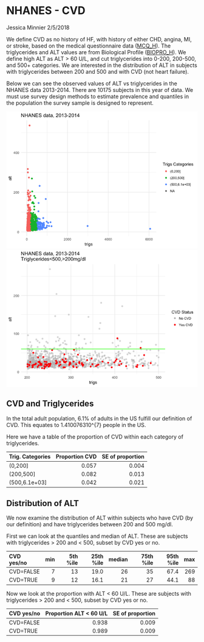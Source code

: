 NHANES - CVD
================
Jessica Minnier
2/5/2018

We define CVD as no history of HF, with history of either CHD, angina, MI, or stroke, based on the medical questionnaire data ([MCQ\_H](https://wwwn.cdc.gov/Nchs/Nhanes/2013-2014/MCQ_H.htm)). The triglycerides and ALT values are from Biological Profile ([BIOPRO\_H](https://wwwn.cdc.gov/Nchs/Nhanes/2013-2014/BIOPRO_H.htm)). We define high ALT as ALT &gt; 60 U/L, and cut triglycerides into 0-200, 200-500, and 500+ categories. We are interested in the distribution of ALT in subjects with triglycerides between 200 and 500 and with CVD (not heart failure).

Below we can see the observed values of ALT vs triglycerides in the NHANES data 2013-2014. There are 10175 subjects in this year of data. We must use survey design methods to estimate prevalence and quantiles in the population the survey sample is designed to represent.

![](02_report_files/figure-markdown_github/unnamed-chunk-1-1.png)![](02_report_files/figure-markdown_github/unnamed-chunk-1-2.png)

CVD and Triglycerides
---------------------

In the total adult population, 6.1% of adults in the US fulfill our definition of CVD. This equates to 1.410076310^{7} people in the US.

Here we have a table of the proportion of CVD within each category of triglycerides.

| Trig. Categories |  Proportion CVD|  SE of proportion|
|:-----------------|---------------:|-----------------:|
| (0,200\]         |           0.057|             0.004|
| (200,500\]       |           0.082|             0.013|
| (500,6.1e+03\]   |           0.042|             0.021|

Distribution of ALT
-------------------

We now examine the distribution of ALT within subjects who have CVD (by our definition) and have triglycerides between 200 and 500 mg/dl.

First we can look at the quantiles and median of ALT. These are subjects with triglycerides &gt; 200 and &lt; 500, subset by CVD yes or no.

| CVD yes/no |  min|  5th %ile|  25th %ile|  median|  75th %ile|  95th %ile|  max|
|:-----------|----:|---------:|----------:|-------:|----------:|----------:|----:|
| CVD=FALSE  |    7|        13|       19.0|      26|         35|       67.4|  269|
| CVD=TRUE   |    9|        12|       16.1|      21|         27|       44.1|   88|

Now we look at the proportion with ALT &lt; 60 U/L. These are subjects with triglycerides &gt; 200 and &lt; 500, subset by CVD yes or no.

| CVD yes/no |  Proportion ALT &lt; 60 U/L|  SE of proportion|
|:-----------|---------------------------:|-----------------:|
| CVD=FALSE  |                       0.938|             0.009|
| CVD=TRUE   |                       0.989|             0.009|
